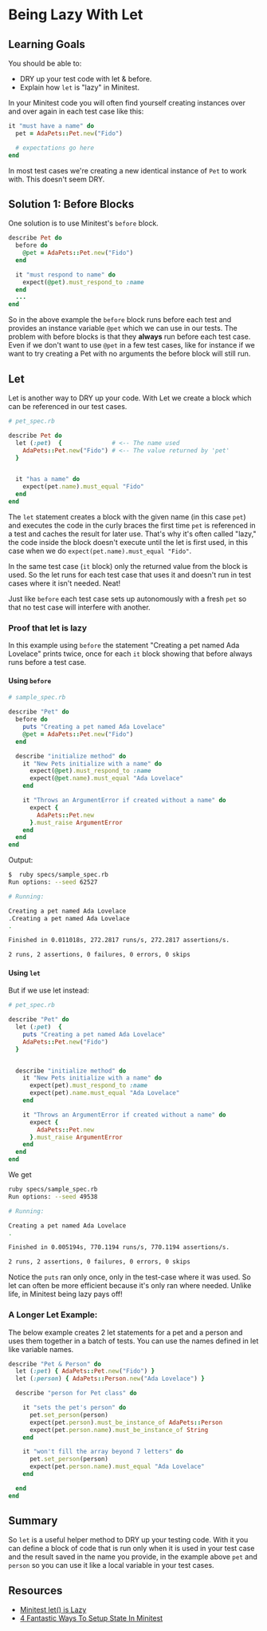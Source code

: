 # Being Lazy With Let
## Learning Goals
You should be able to:
- DRY up your test code with let & before.
- Explain how `let` is "lazy" in Minitest.

In your Minitest code you will often find yourself creating instances over and over again in each test case like this:

```ruby
it "must have a name" do
  pet = AdaPets::Pet.new("Fido")

  # expectations go here
end
```

In most test cases we're creating a new identical instance of `Pet` to work with.  This doesn't seem DRY.

## Solution 1:  Before Blocks

One solution is to use Minitest's `before` block.

```ruby
describe Pet do
  before do
    @pet = AdaPets::Pet.new("Fido")
  end

  it "must respond to name" do
    expect(@pet).must_respond_to :name
  end
  ...
end
```

So in the above example the `before` block runs before each test and provides an instance variable `@pet` which we can use in our tests.  The problem with before blocks is that they **always** run before each test case.  Even if we don't want to use `@pet` in a few test cases, like for instance if we want to try creating a Pet with no arguments the before block will still run.

## Let

Let is another way to DRY up your code.  With Let we create a block which can be referenced in our test cases.


```ruby
# pet_spec.rb

describe Pet do
  let (:pet)  {              # <-- The name used
    AdaPets::Pet.new("Fido") # <-- The value returned by 'pet'
  }


  it "has a name" do
    expect(pet.name).must_equal "Fido"
  end
end
```

The `let` statement creates a block with the given name (in this case `pet`) and executes the code in the curly braces the first time `pet` is referenced in a test and caches the result for later use.  That's why it's often called "lazy," the code inside the block doesn't execute until the let is first used, in this case when we do `expect(pet.name).must_equal "Fido"`.

In the same test case (`it` block) only the returned value from the block is used. So the let runs for each test case that uses it and doesn't run in test cases where it isn't needed.  Neat!

Just like `before` each test case sets up autonomously with a fresh `pet` so that no test case will interfere with another.

### Proof that let is lazy

In this example using `before` the statement "Creating a pet named Ada Lovelace" prints twice, once for each `it` block showing that before always runs before a test case.

#### Using `before`

```ruby
# sample_spec.rb

describe "Pet" do
  before do
    puts "Creating a pet named Ada Lovelace"
    @pet = AdaPets::Pet.new("Fido")
  end

  describe "initialize method" do
    it "New Pets initialize with a name" do
      expect(@pet).must_respond_to :name
      expect(@pet.name).must_equal "Ada Lovelace"
    end

    it "Throws an ArgumentError if created without a name" do
      expect {
        AdaPets::Pet.new
      }.must_raise ArgumentError
    end
  end
end
```
Output:

```bash
$  ruby specs/sample_spec.rb
Run options: --seed 62527

# Running:

Creating a pet named Ada Lovelace
.Creating a pet named Ada Lovelace
.

Finished in 0.011018s, 272.2817 runs/s, 272.2817 assertions/s.

2 runs, 2 assertions, 0 failures, 0 errors, 0 skips
```

#### Using `let`

But if we use let instead:

```ruby
# pet_spec.rb

describe "Pet" do
  let (:pet)  {
    puts "Creating a pet named Ada Lovelace"
    AdaPets::Pet.new("Fido")
  }


  describe "initialize method" do
    it "New Pets initialize with a name" do
      expect(pet).must_respond_to :name
      expect(pet).name.must_equal "Ada Lovelace"
    end

    it "Throws an ArgumentError if created without a name" do
      expect {
        AdaPets::Pet.new
      }.must_raise ArgumentError
    end
  end
end
```

We get

```bash
ruby specs/sample_spec.rb
Run options: --seed 49538

# Running:

Creating a pet named Ada Lovelace
.

Finished in 0.005194s, 770.1194 runs/s, 770.1194 assertions/s.

2 runs, 2 assertions, 0 failures, 0 errors, 0 skips
```

Notice the `puts` ran only once, only in the test-case where it was used.  So let can often be more efficient because it's only ran where needed.  Unlike life, in Minitest being lazy pays off!

### A Longer Let Example:

The below example creates 2 let statements for a pet and a person and uses them together in a batch of tests.  You can use the names defined in let like variable names.

```ruby
describe "Pet & Person" do
  let (:pet) { AdaPets::Pet.new("Fido") }
  let (:person) { AdaPets::Person.new("Ada Lovelace") }

  describe "person for Pet class" do

    it "sets the pet's person" do
      pet.set_person(person)
      expect(pet.person).must_be_instance_of AdaPets::Person
      expect(pet.person.name).must_be_instance_of String
    end

    it "won't fill the array beyond 7 letters" do
      pet.set_person(person)
      expect(pet.person.name).must_equal "Ada Lovelace"
    end

  end
end
```

## Summary

So `let` is a useful helper method to DRY up your testing code.  With it you can define a block of code that is run only when it is used in your test case and the result saved in the name you provide, in the example above `pet` and `person` so you can use it like a local variable in your test cases.


## Resources
-  [Minitest let() is Lazy](http://ruby-journal.com/minitest-let-is-lazy/)
-  [4 Fantastic Ways To Setup State In Minitest](https://chriskottom.com/blog/2014/10/4-fantastic-ways-to-set-up-state-in-minitest/)
